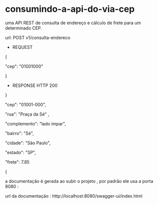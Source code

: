 # consumindo-a-api-do-via-cep
uma API REST de consulta de endereço e cálculo de frete para um determinado CEP.

url:  POST v1/consulta-endereco
 
* REQUEST

{

"cep": "01001000"

}


* RESPONSE HTTP 200


}

"cep": "01001-000",

"rua": "Praça da Sé"
,

"complemento": "lado ímpar",

"bairro": "Sé",

"cidade": "São Paulo",

"estado": "SP",

"frete": 7.85

{

a documentação é gerada ao subir o projeto , por padrão ele usa a porta 8080 : 

url da documentação : http://localhost:8080/swagger-ui/index.html
